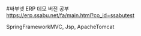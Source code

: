 #싸부넷 ERP 데모 버전 공부 </br>
https://erp.ssabu.net/fa/main.html?co_id=ssabutest </br>

SpringFrameworkMVC, Jsp, ApacheTomcat
